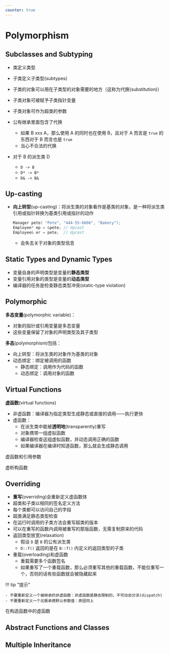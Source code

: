 ```yaml
---
counter: true
---
```


# Polymorphism

## Subclasses and Subtyping

- 类定义类型
- 子类定义子类型(subtypes)
- 子类的对象可以用在子类型的对象需要的地方（这称为代换(substitution)）
- 子类对象可被赋予子类指针变量
- 子类对象可作为超类的参数
- 公有继承里面包含了代换
    - 如果 B xxx A，那么使用 A 的同时也在使用 B，且对于 A 而言是 `true` 的东西对于 B 而言也是 `true`
    - 当心不合法的代换

- 对于 B 的派生类 D
    - `D -> B`
    - `D* -> B*`
    - `D& -> B&`


## Up-casting

- **向上转型**(up-casting)：将派生类的对象看作是基类的对象，是一种将派生类引用或指针转换为基类引用或指针的动作

    ```cpp
    Manager pete( "Pete", "444-55-6666", "Bakery");
    Employee* ep = &pete; // Upcast
    Employee& er = pete;  // Upcast
    ```

    - 会失去关于对象的类型信息


## Static Types and Dynamic Types

- 变量自身的声明类型是变量的**静态类型**
- 变量引用对象的类型是变量的**动态类型**
- 编译器的任务是检查静态类型冲突(static-type violation)

## Polymorphic

**多态变量**(polymorphic variable)：

- 对象的指针或引用变量是多态变量
- 这些变量保留了对象的声明类型及其子类型

**多态**(polymorphism)包括：

- 向上转型：将派生类的对象作为基类的对象
- 动态绑定：绑定被调用的函数
    - 静态绑定：调用作为代码的函数
    - 动态绑定：调用对象的函数


## Virtual Functions

**虚函数**(virtual functions)

- 非虚函数：编译器为指定类型生成静态或直接的调用——执行更快
- 虚函数：
    - 在派生类中能被**透明地**(transparently)重写
    - 对象携带一组虚拟函数
    - 编译器检查这组虚拟函数，并动态调用正确的函数
    - 如果编译器在编译时知道函数，那么就会生成静态调用

虚函数和引用参数

虚析构函数


## Overriding

- **重写**(overriding)会重新定义虚函数体
- 超类和子类以相同的签名定义方法
- 每个类都可以访问自己的字段
- 超类满足静态类型检查
- 在运行时调用的子类方法会重写超类的版本
- 可以在重写的函数内调用被重写的那版函数，无需复制原来的代码
- 返回类型放宽(relaxation)
    - 假设 `D` 是 `B` 的公有派生类
    - `D::f()` 返回的是在 `B::f()` 内定义的返回类型的子类
- 重载(overloading)和虚函数
    - 重载需要多个函数签名
    - 如果重写了一个重载函数，那么必须重写其他的重载函数，不能仅重写一个，否则的话有些函数就会被隐藏起来

!!! tip "提示"

    - 不要重新定义一个被继承的非虚函数：非虚函数是静态限制的，不可动态分派(dispatch)
    - 不要重新定义一个北极承德默认参数值：原因同上


在构造函数中的虚函数


## Abstract Functions and Classes




## Multiple Inheritance